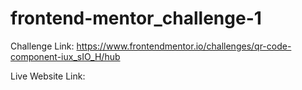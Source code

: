 # frontend-mentor_challenge-1

Challenge Link: https://www.frontendmentor.io/challenges/qr-code-component-iux_sIO_H/hub

Live Website Link: 
